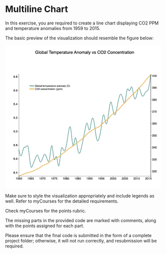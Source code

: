 # Multiline Chart

In this exercise, you are required to create a line chart displaying CO2 PPM and temperature anomalies from 1959 to 2015. 

The basic preview of the visualization should resemble the figure below:

![Visualization Preview](./img/preview.png)

Make sure to style the visualization appropriately and include legends as well. Refer to myCourses for the detailed requirements.

Check myCourses for the points rubric.

The missing parts in the provided code are marked with comments, along with the points assigned for each part. 

Please ensure that the final code is submitted in the form of a complete project folder; otherwise, it will not run correctly, and resubmission will be required.
